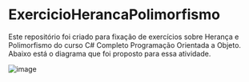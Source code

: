 # ExercicioHerancaPolimorfismo

Este repositório foi criado para fixação de exercícios sobre Herança e Polimorfismo do curso C# Completo Programação Orientada a Objeto. 
Abaixo está o diagrama que foi proposto para essa atividade.

![image](https://user-images.githubusercontent.com/87345569/236630957-37207591-402c-482b-81ce-615a0177c912.png)
